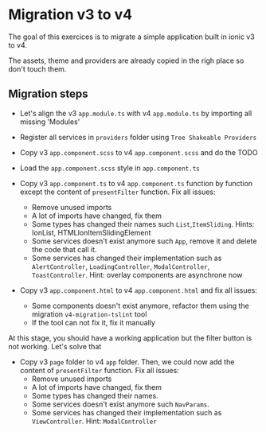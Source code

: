 # Migration v3 to v4

The goal of this exercices is to migrate a simple application built in ionic v3 to v4.

The assets, theme and providers are already copied in the righ place so don't touch them.

## Migration steps

- Let's align the v3 `app.module.ts` with v4 `app.module.ts` by importing all missing 'Modules'
- Register all services in `providers` folder using `Tree Shakeable Providers`
- Copy v3 `app.component.scss` to v4 `app.component.scss` and do the TODO
- Load the `app.component.scss` style in `app.component.ts`
- Copy v3 `app.component.ts` to v4 `app.component.ts` function by function except the content of `presentFilter` function. Fix all issues:

  - Remove unused imports
  - A lot of imports have changed, fix them
  - Some types has changed their names such `List`,`ItemSliding`. Hints: IonList, HTMLIonItemSlidingElement
  - Some services doesn't exist anymore such `App`, remove it and delete the code that call it.
  - Some services has changed their implementation such as `AlertController`, `LoadingController`, `ModalController`, `ToastController`. Hint: overlay components are asynchrone now

- Copy v3 `app.component.html` to v4 `app.component.html` and fix all issues:

  - Some components doesn't exist anymore, refactor them using the migration `v4-migration-tslint` tool
  - If the tool can not fix it, fix it manually

At this stage, you should have a working application but the filter button is not working. Let's solve that

- Copy v3 `page` folder to v4 `app` folder. Then, we could now add the content of `presentFilter` function. Fix all issues:
  - Remove unused imports
  - A lot of imports have changed, fix them
  - Some types has changed their names.
  - Some services doesn't exist anymore such `NavParams`.
  - Some services has changed their implementation such as `ViewController`. Hint: `ModalController`

